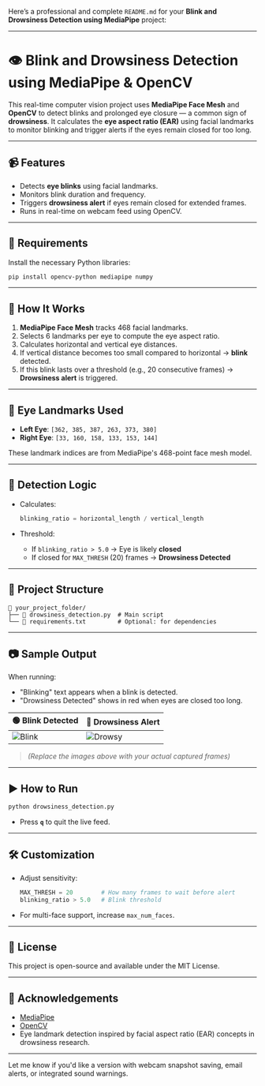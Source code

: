 Here’s a professional and complete `README.md` for your **Blink and Drowsiness Detection using MediaPipe** project:

---

# 👁️ Blink and Drowsiness Detection using MediaPipe & OpenCV

This real-time computer vision project uses **MediaPipe Face Mesh** and **OpenCV** to detect blinks and prolonged eye closure — a common sign of **drowsiness**. It calculates the **eye aspect ratio (EAR)** using facial landmarks to monitor blinking and trigger alerts if the eyes remain closed for too long.

---

## 📹 Features

* Detects **eye blinks** using facial landmarks.
* Monitors blink duration and frequency.
* Triggers **drowsiness alert** if eyes remain closed for extended frames.
* Runs in real-time on webcam feed using OpenCV.

---

## 🧰 Requirements

Install the necessary Python libraries:

```bash
pip install opencv-python mediapipe numpy
```

---

## 🧠 How It Works

1. **MediaPipe Face Mesh** tracks 468 facial landmarks.
2. Selects 6 landmarks per eye to compute the eye aspect ratio.
3. Calculates horizontal and vertical eye distances.
4. If vertical distance becomes too small compared to horizontal → **blink** detected.
5. If this blink lasts over a threshold (e.g., 20 consecutive frames) → **Drowsiness alert** is triggered.

---

## 🧾 Eye Landmarks Used

* **Left Eye**: `[362, 385, 387, 263, 373, 380]`
* **Right Eye**: `[33, 160, 158, 133, 153, 144]`

These landmark indices are from MediaPipe's 468-point face mesh model.

---

## 🎯 Detection Logic

* Calculates:

  ```python
  blinking_ratio = horizontal_length / vertical_length
  ```
* Threshold:

  * If `blinking_ratio > 5.0` → Eye is likely **closed**
  * If closed for `MAX_THRESH` (20) frames → **Drowsiness Detected**

---

## 📂 Project Structure

```
📁 your_project_folder/
├── 📄 drowsiness_detection.py  # Main script
└── 📁 requirements.txt         # Optional: for dependencies
```

---

## 📷 Sample Output

When running:

* "Blinking" text appears when a blink is detected.
* "Drowsiness Detected" shows in red when eyes are closed too long.

| 🟢 Blink Detected            | 🔴 Drowsiness Alert            |
| ---------------------------- | ------------------------------ |
| ![Blink](./sample_blink.jpg) | ![Drowsy](./sample_drowsy.jpg) |

> *(Replace the images above with your actual captured frames)*

---

## ▶️ How to Run

```bash
python drowsiness_detection.py
```

* Press **`q`** to quit the live feed.

---

## 🛠️ Customization

* Adjust sensitivity:

  ```python
  MAX_THRESH = 20        # How many frames to wait before alert
  blinking_ratio > 5.0   # Blink threshold
  ```
* For multi-face support, increase `max_num_faces`.

---

## 📝 License

This project is open-source and available under the MIT License.

---

## 🙌 Acknowledgements

* [MediaPipe](https://github.com/google/mediapipe)
* [OpenCV](https://opencv.org/)
* Eye landmark detection inspired by facial aspect ratio (EAR) concepts in drowsiness research.

---

Let me know if you'd like a version with webcam snapshot saving, email alerts, or integrated sound warnings.
